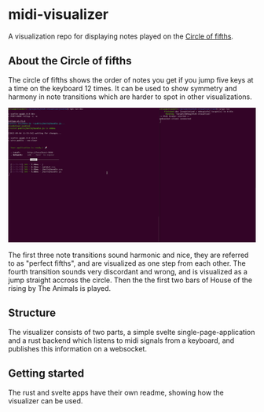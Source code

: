 # midi-visualizer
A visualization repo for displaying notes played on the [Circle of fifths](https://en.wikipedia.org/wiki/Circle_of_fifths). 

## About the Circle of fifths
The circle of fifths shows the order of notes you get if you jump five keys at a time on the keyboard 12 times. It can be used to show symmetry and harmony in note transitions which are harder to spot in other visualizations.

![Usage example of midi visualizer](midi_visualizer_example.gif?raw=true "A brief example of the visualizer in use")

The first three note transitions sound harmonic and nice, they are referred to as "perfect fifths", and are visualized as one step from each other. The fourth transition sounds very discordant and wrong, and is visualized as a jump straight accross the circle. Then the the first two bars of House of the rising by The Animals is played.

## Structure

The visualizer consists of two parts, a simple svelte single-page-application and a rust backend which listens to midi signals from a keyboard, and publishes this information on a websocket.

## Getting started

The rust and svelte apps have their own readme, showing how the visualizer can be used.